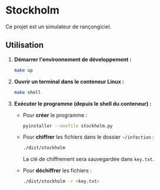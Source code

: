 # Stockholm

Ce projet est un simulateur de rançongiciel.

## Utilisation

1.  **Démarrer l'environnement de développement :**
    ```bash
    make up
    ```

2.  **Ouvrir un terminal dans le conteneur Linux :**
    ```bash
    make shell
    ```

3.  **Exécuter le programme (depuis le shell du conteneur) :**

    *   Pour **créer** le programme :
        ```bash
        pyinstaller --onefile stockholm.py
        ```

    *   Pour **chiffrer** les fichiers dans le dossier `~/infection` :
        ```bash
        ./dist/stockholm
        ```
        La clé de chiffrement sera sauvegardée dans `key.txt`.

    *   Pour **déchiffrer** les fichiers :
        ```bash
        ./dist/stockholm -r <key.txt>
        ```
